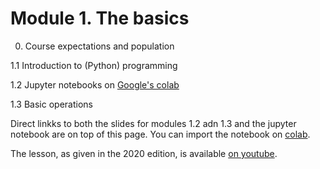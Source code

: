 # Module 1. The basics

0. Course expectations and population

1.1 Introduction to (Python) programming

1.2 Jupyter notebooks on [Google's colab](colab.research.google.com/)

1.3 Basic operations

Direct linkks to both the slides for modules 1.2 adn 1.3 and the jupyter notebook are on top of this page. You can import the notebook on [colab](https://colab.research.google.com). 

The lesson, as given in the 2020 edition, is available [on youtube](https://youtu.be/Omp72RoNdU0).

